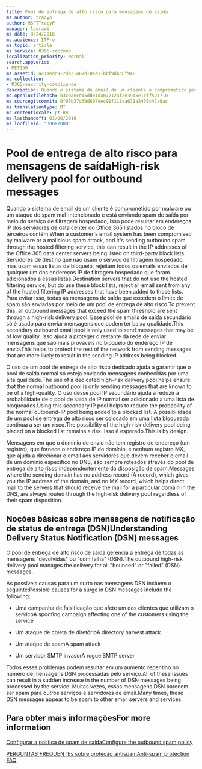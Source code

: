 ```yaml
---
title: Pool de entrega de alto risco para mensagens de saída
ms.author: tracyp
author: MSFTTracyP
manager: laurawi
ms.date: 8/24/2016
ms.audience: ITPro
ms.topic: article
ms.service: O365-seccomp
localization_priority: Normal
search.appverid:
- MET150
ms.assetid: ac11edd9-2da3-462d-8ea3-bbf9dbc6f948
ms.collection:
- M365-security-compliance
description: Quando o sistema de email de um cliente é comprometido por malware ou um ataque de spam mal-intencionado e está enviando spam de saída por meio do serviço de filtragem hospedado, isso pode resultar em endereços IP dos servidores de data center do Office 365 listados no bloco de terceiros contém.
ms.openlocfilehash: b3c0aecd45dd01d407712af2e3945e1cff521710
ms.sourcegitcommit: 0f93b37c39d807dec91f118aa671a3430c47a9ac
ms.translationtype: MT
ms.contentlocale: pt-BR
ms.lasthandoff: 03/20/2019
ms.locfileid: "30692080"
---
```

# <a name="high-risk-delivery-pool-for-outbound-messages"></a><span data-ttu-id="ddfce-103">Pool de entrega de alto risco para mensagens de saída</span><span class="sxs-lookup"><span data-stu-id="ddfce-103">High-risk delivery pool for outbound messages</span></span>

<span data-ttu-id="ddfce-104">Quando o sistema de email de um cliente é comprometido por malware ou um ataque de spam mal-intencionado e está enviando spam de saída por meio do serviço de filtragem hospedado, isso pode resultar em endereços IP dos servidores de data center do Office 365 listados no bloco de terceiros contém.</span><span class="sxs-lookup"><span data-stu-id="ddfce-104">When a customer's email system has been compromised by malware or a malicious spam attack, and it's sending outbound spam through the hosted filtering service, this can result in the IP addresses of the Office 365 data center servers being listed on third-party block lists.</span></span> <span data-ttu-id="ddfce-105">Servidores de destino que não usam o serviço de filtragem hospedado, mas usam essas listas de bloqueio, rejeitam todos os emails enviados de qualquer um dos endereços IP de filtragem hospedado que foram adicionados a essas listas.</span><span class="sxs-lookup"><span data-stu-id="ddfce-105">Destination servers that do not use the hosted filtering service, but do use these block lists, reject all email sent from any of the hosted filtering IP addresses that have been added to those lists.</span></span> <span data-ttu-id="ddfce-106">Para evitar isso, todas as mensagens de saída que excedem o limite de spam são enviadas por meio de um pool de entrega de alto risco.</span><span class="sxs-lookup"><span data-stu-id="ddfce-106">To prevent this, all outbound messages that exceed the spam threshold are sent through a high-risk delivery pool.</span></span> <span data-ttu-id="ddfce-107">Esse pool de emails de saída secundário só é usado para enviar mensagens que podem ter baixa qualidade.</span><span class="sxs-lookup"><span data-stu-id="ddfce-107">This secondary outbound email pool is only used to send messages that may be of low quality.</span></span> <span data-ttu-id="ddfce-108">Isso ajuda a proteger o restante da rede de enviar mensagens que são mais prováveis no bloqueio do endereço IP de envio.</span><span class="sxs-lookup"><span data-stu-id="ddfce-108">This helps to protect the rest of the network from sending messages that are more likely to result in the sending IP address being blocked.</span></span>
  
<span data-ttu-id="ddfce-109">O uso de um pool de entrega de alto risco dedicado ajuda a garantir que o pool de saída normal só esteja enviando mensagens conhecidas por uma alta qualidade.</span><span class="sxs-lookup"><span data-stu-id="ddfce-109">The use of a dedicated high-risk delivery pool helps ensure that the normal outbound pool is only sending messages that are known to be of a high-quality.</span></span> <span data-ttu-id="ddfce-110">O uso desse pool IP secundário ajuda a reduzir a probabilidade de o pool de saída de IP normal ser adicionado a uma lista de bloqueados.</span><span class="sxs-lookup"><span data-stu-id="ddfce-110">Using this secondary IP pool helps to reduce the probability of the normal outbound-IP pool being added to a blocked list.</span></span> <span data-ttu-id="ddfce-111">A possibilidade de um pool de entrega de alto risco ser colocado em uma lista bloqueada continua a ser um risco.</span><span class="sxs-lookup"><span data-stu-id="ddfce-111">The possibility of the high-risk delivery pool being placed on a blocked list remains a risk.</span></span> <span data-ttu-id="ddfce-112">Isso é esperado.</span><span class="sxs-lookup"><span data-stu-id="ddfce-112">This is by design.</span></span>
  
<span data-ttu-id="ddfce-113">Mensagens em que o domínio de envio não tem registro de endereço (um registro), que fornece o endereço IP do domínio, e nenhum registro MX, que ajuda a direcionar o email aos servidores que devem receber o email de um domínio específico no DNS, são sempre roteados através do pool de entrega de alto risco independentemente da disposição de spam.</span><span class="sxs-lookup"><span data-stu-id="ddfce-113">Messages where the sending domain has no address record (A record), which gives you the IP address of the domain, and no MX record, which helps direct mail to the servers that should receive the mail for a particular domain in the DNS, are always routed through the high-risk delivery pool regardless of their spam disposition.</span></span>
  
## <a name="understanding-delivery-status-notification-dsn-messages"></a><span data-ttu-id="ddfce-114">Noções básicas sobre mensagens de notificação de status de entrega (DSN)</span><span class="sxs-lookup"><span data-stu-id="ddfce-114">Understanding Delivery Status Notification (DSN) messages</span></span>

<span data-ttu-id="ddfce-115">O pool de entrega de alto risco de saída gerencia a entrega de todas as mensagens "devolvidas" ou "com falha" (DSN).</span><span class="sxs-lookup"><span data-stu-id="ddfce-115">The outbound high-risk delivery pool manages the delivery for all "bounced" or "failed" (DSN) messages.</span></span>
  
<span data-ttu-id="ddfce-116">As possíveis causas para um surto nas mensagens DSN incluem o seguinte:</span><span class="sxs-lookup"><span data-stu-id="ddfce-116">Possible causes for a surge in DSN messages include the following:</span></span>
  
- <span data-ttu-id="ddfce-117">Uma campanha de falsificação que afete um dos clientes que utilizam o serviço</span><span class="sxs-lookup"><span data-stu-id="ddfce-117">A spoofing campaign affecting one of the customers using the service</span></span>
    
- <span data-ttu-id="ddfce-118">Um ataque de coleta de diretório</span><span class="sxs-lookup"><span data-stu-id="ddfce-118">A directory harvest attack</span></span>
    
- <span data-ttu-id="ddfce-119">Um ataque de spam</span><span class="sxs-lookup"><span data-stu-id="ddfce-119">A spam attack</span></span>
    
- <span data-ttu-id="ddfce-120">Um servidor SMTP invasor</span><span class="sxs-lookup"><span data-stu-id="ddfce-120">A rogue SMTP server</span></span>
    
<span data-ttu-id="ddfce-121">Todos esses problemas podem resultar em um aumento repentino no número de mensagens DSN processadas pelo serviço.</span><span class="sxs-lookup"><span data-stu-id="ddfce-121">All of these issues can result in a sudden increase in the number of DSN messages being processed by the service.</span></span> <span data-ttu-id="ddfce-122">Muitas vezes, essas mensagens DSN parecem ser spam para outros serviços e servidores de email.</span><span class="sxs-lookup"><span data-stu-id="ddfce-122">Many times, these DSN messages appear to be spam to other email servers and services.</span></span>
  
## <a name="for-more-information"></a><span data-ttu-id="ddfce-123">Para obter mais informações</span><span class="sxs-lookup"><span data-stu-id="ddfce-123">For more information</span></span>

[<span data-ttu-id="ddfce-124">Configurar a política de spam de saída</span><span class="sxs-lookup"><span data-stu-id="ddfce-124">Configure the outbound spam policy</span></span>](configure-the-outbound-spam-policy.md)
  
[<span data-ttu-id="ddfce-125">PERGUNTAS FREQUENTEs sobre proteção antispam</span><span class="sxs-lookup"><span data-stu-id="ddfce-125">Anti-spam protection FAQ</span></span>](anti-spam-protection-faq.md)
  

